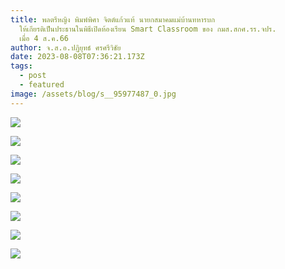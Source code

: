 ```yaml
---
title: พลตรีหญิง พิมพ์พิศา จิตต์แก้วแท้ นายกสมาคมแม่บ้านทหารบก
  ให้เกียรติเป็นประธานในพิธีเปิดห้องเรียน Smart Classroom ของ กมส.สกศ.รร.จปร.
  เมื่อ 4 ส.ค.66
author: จ.ส.อ.ปฏิยุทธ์ ศรศรีวิชัย
date: 2023-08-08T07:36:21.173Z
tags:
  - post
  - featured
image: /assets/blog/s__95977487_0.jpg
---
```



![](/assets/blog/s__95977493_0.jpg)

![](/assets/blog/s__95977497.jpg)

![](/assets/blog/s__95977496_0.jpg)

![](/assets/blog/s__95977492_0.jpg)

![](/assets/blog/s__95977490_0.jpg)

![](/assets/blog/s__95977500_0.jpg)

![](/assets/blog/s__95977501_0.jpg)

![](/assets/blog/s__95977489_0.jpg)